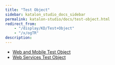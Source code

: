 ```yaml
---
title: "Test Object" 
sidebar: katalon_studio_docs_sidebar
permalink: katalon-studio/docs/test-object.html 
redirect_from:
    - "/display/KD/Test+Object"
    - "/x/ogTR"
description: 
---
```

*   [Web and Mobile Test Object](/display/KD/Web+and+Mobile+Test+Object)
*   [Web Services Test Object](/display/KD/Web+Services+Test+Object)